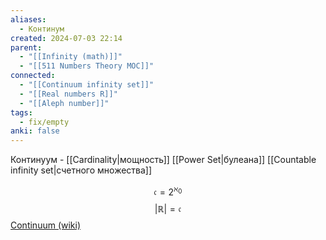 ```yaml
---
aliases:
  - Континум
created: 2024-07-03 22:14
parent:
  - "[[Infinity (math)]]"
  - "[[511 Numbers Theory MOC]]"
connected:
  - "[[Continuum infinity set]]"
  - "[[Real numbers R]]"
  - "[[Aleph number]]"
tags:
  - fix/empty
anki: false
---
```

Континуум - [[Cardinality|мощность]] [[Power Set|булеана]] [[Countable infinity set|счетного множества]] 

$$
\mathfrak{c}=2^{\aleph_0}
$$
$$
|\mathbb{R}|=\mathfrak{c}
$$
[Continuum (wiki)](https://en.wikipedia.org/wiki/Continuum_(set_theory))

